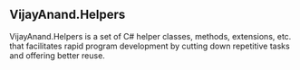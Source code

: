 ## VijayAnand.Helpers

VijayAnand.Helpers is a set of C# helper classes, methods, extensions, etc. that facilitates rapid program development by cutting down repetitive tasks and offering better reuse.